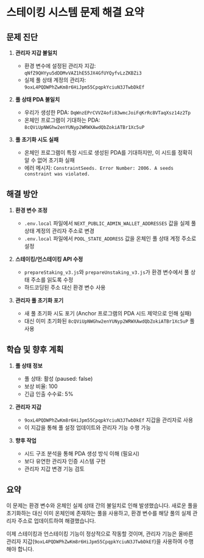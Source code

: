 # 스테이킹 시스템 문제 해결 요약

## 문제 진단

1. **관리자 지갑 불일치**
   - 환경 변수에 설정된 관리자 지갑: `qNfZ9QHYyu5dDDMvVAZ1hE55JX4GfUYQyfvLzZKBZi3`
   - 실제 풀 상태 계정의 관리자: `9oxL4PQDWPhZwKm8r6HiJpm55CpqpkYciuN3JTwbDkEf`

2. **풀 상태 PDA 불일치**
   - 우리가 생성한 PDA: `DqWnzEPrCVVZ4ofi83wmcJoiFqKrRc8VTaqXsz14z2Tp`
   - 온체인 프로그램이 기대하는 PDA: `8cQViUpNWGhw2enYUNyp2WRWXAwdQbZokiATBr1Xc5uP`

3. **풀 초기화 시도 실패**
   - 온체인 프로그램이 특정 시드로 생성된 PDA를 기대하지만, 이 시드를 정확히 알 수 없어 초기화 실패
   - 에러 메시지: `ConstraintSeeds. Error Number: 2006. A seeds constraint was violated.`

## 해결 방안

1. **환경 변수 조정**
   - `.env.local` 파일에서 `NEXT_PUBLIC_ADMIN_WALLET_ADDRESSES` 값을 실제 풀 상태 계정의 관리자 주소로 변경
   - `.env.local` 파일에서 `POOL_STATE_ADDRESS` 값을 온체인 풀 상태 계정 주소로 설정

2. **스테이킹/언스테이킹 API 수정**
   - `prepareStaking_v3.js`와 `prepareUnstaking_v3.js`가 환경 변수에서 풀 상태 주소를 읽도록 수정
   - 하드코딩된 주소 대신 환경 변수 사용

3. **관리자 풀 초기화 포기**
   - 새 풀 초기화 시도 포기 (Anchor 프로그램의 PDA 시드 제약으로 인해 실패)
   - 대신 이미 초기화된 `8cQViUpNWGhw2enYUNyp2WRWXAwdQbZokiATBr1Xc5uP` 풀 사용

## 학습 및 향후 계획

1. **풀 상태 정보**
   - 풀 상태: 활성 (paused: false)
   - 보상 비율: 100
   - 긴급 인출 수수료: 5%

2. **관리자 지갑**
   - `9oxL4PQDWPhZwKm8r6HiJpm55CpqpkYciuN3JTwbDkEf` 지갑을 관리자로 사용
   - 이 지갑을 통해 풀 설정 업데이트와 관리자 기능 수행 가능

3. **향후 작업**
   - 시드 구조 분석을 통해 PDA 생성 방식 이해 (필요시)
   - 보다 유연한 관리자 인증 시스템 구현
   - 관리자 지갑 변경 기능 검토

## 요약

이 문제는 환경 변수와 온체인 실제 상태 간의 불일치로 인해 발생했습니다. 새로운 풀을 초기화하는 대신 이미 온체인에 존재하는 풀을 사용하고, 환경 변수를 해당 풀의 실제 관리자 주소로 업데이트하여 해결했습니다.

이제 스테이킹과 언스테이킹 기능이 정상적으로 작동할 것이며, 관리자 기능은 올바른 관리자 지갑(`9oxL4PQDWPhZwKm8r6HiJpm55CpqpkYciuN3JTwbDkEf`)을 사용하여 수행해야 합니다.